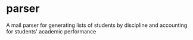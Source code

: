 # parser
A mail parser for generating lists of students by discipline and accounting for students' academic performance
